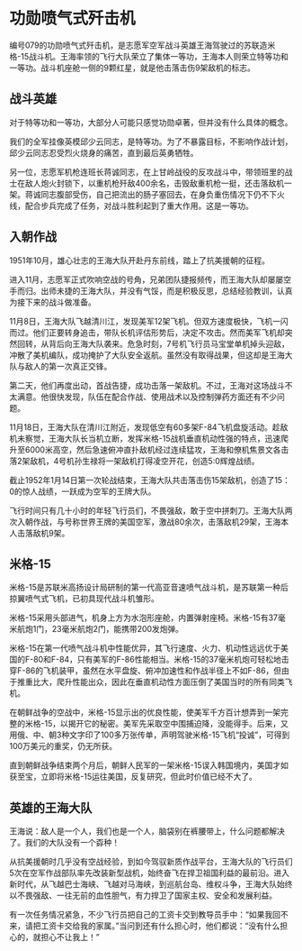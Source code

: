 # 功勋喷气式歼击机

编号079的功勋喷气式歼击机，是志愿军空军战斗英雄王海驾驶过的苏联造米格-15战斗机。王海率领的飞行大队荣立了集体一等功，王海本人则荣立特等功和一等功。战斗机座舱一侧的9颗红星，就是他击落击伤9架敌机的标志。

## 战斗英雄

对于特等功和一等功，大部分人可能只感觉功勋卓著，但并没有什么具体的概念。

我们的全军挂像英模邱少云同志，是特等功。为了不暴露目标，不影响作战计划，邱少云同志忍受烈火烧身的痛苦，直到最后英勇牺牲。

另一位，志愿军机枪连班长蒋诚同志，在上甘岭战役的反攻战斗中，带领班里的战士在敌人炮火封锁下，以重机枪歼敌400余名，击毁敌重机枪一挺，还击落敌机一架。蒋诚同志腹部受伤，自己把流出的肠子塞回去，在身负重伤情况下仍不下火线，配合步兵完成了任务，对战斗胜利起到了重大作用。这是一等功。

## 入朝作战

1951年10月，雄心壮志的王海大队开赴丹东前线，踏上了抗美援朝的征程。

进入11月，志愿军正式吹响空战的号角，兄弟团队捷报频传，而王海大队却屡屡空手而归。出师未捷的王海大队，并没有气馁，而是积极反思，总结经验教训，认真为接下来的战斗做准备。

11月8日，王海大队飞越清川江，发现美军12架飞机。但双方速度极快，飞机一闪而过。他们正要转身追击，带队长机评估形势后，决定不攻击。然而美军飞机却突然回转，从背后向王海大队袭来。危急时刻，7号机飞行员马宝堂单机掉头迎敌，冲散了美机编队，成功掩护了大队安全返航。虽然没有取得战果，但这却是王海大队与敌人的第一次真正交锋。

第二天，他们再度出动，首战告捷，成功击落一架敌机。不过，王海对这场战斗不太满意。他很快发现，队伍在配合作战、使用战术以及控制弹药方面还有不少问题。

11月18日，王海大队在清川江附近，发现低空有60多架F-84飞机盘旋活动。趁敌机未察觉，王海大队长当机立断，发挥米格-15战机垂直机动性强的特点，迅速爬升至6000米高空，然后急速俯冲直扑敌机经过连续猛攻，王海和僚机焦景文各击落2架敌机，4号机孙生禄将一架敌机打得凌空开花，创造5:0辉煌战绩。

截止1952年1月14日第一次轮战结束，王海大队共击落击伤15架敌机，创造了15：0的惊人战绩，一跃成为空军的王牌大队。

飞行时间只有几十小时的年轻飞行员们，不畏强敌，敢于空中拼刺刀。王海大队两次入朝作战，与号称世界王牌的美国空军，激战80余次，击落敌机29架，王海本人击落敌机9架。

## 米格-15

米格-15是苏联米高扬设计局研制的第一代高亚音速喷气战斗机，是苏联第一种后掠翼喷气式飞机，已初具现代战斗机雏形。

米格-15采用头部进气，机身上方为水泡形座舱，内置弹射座椅。米格-15有37毫米航炮1门，23毫米航炮2门，能携带200发炮弹。

米格-15在第一代喷气战斗机中性能优异，其飞行速度、火力、机动性远远优于美国的F-80和F-84，只有美军的F-86性能相当。米格-15的37毫米机炮可轻松地击穿F-86的飞机装甲，虽然在水平盘旋、俯冲加速性和作战半径上不如F-86，但由于推重比大，爬升性能出众，因此在垂直机动性方面压倒了美国当时的所有同类飞机。

在朝鲜战争的空战中，米格-15显示出的优良性能，使美军千方百计想弄到一架完整的米格-15，以揭开它的秘密。美军先采取空中围捕迫降，没能得手。后来，又用俄、中、朝3种文字印了100多万张传单，声明驾驶米格-15飞机“投诚”，可得到100万美元的重奖，仍无所获。

直到朝鲜战争结束两个月后，朝鲜人民军的一架米格-15误入韩国境内，美国才如获至宝，立即将米格-15运往美国，反复研究，但此时价值已经不大了。

## 英雄的王海大队

王海说：敌人是一个人，我们也是一个人，脑袋别在裤腰带上，什么问题都解决了。我们的大队没有一个孬种！

从抗美援朝时几乎没有空战经验，到如今驾驭新质作战平台，王海大队的飞行员们5次在空军作战部队率先改装新型战机，始终奋飞在捍卫祖国利益的最前沿。进入新时代，从飞越巴士海峡、飞越对马海峡，到巡航台岛、维权斗争，王海大队始终以不畏强敌、一往无前的血性胆气，有力捍卫了国家主权、安全和发展利益。

有一次任务情况紧急，不少飞行员把自己的工资卡交到教导员手中：“如果我回不来，请把工资卡交给我的家属。”当问到还有什么担心时，他们都说：“没有什么担心的，就担心不让我上！”